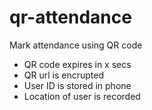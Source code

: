 # qr-attendance
Mark attendance using QR code
- QR code expires in x secs
- QR url is encrupted
- User ID is stored in phone
- Location of user is recorded
